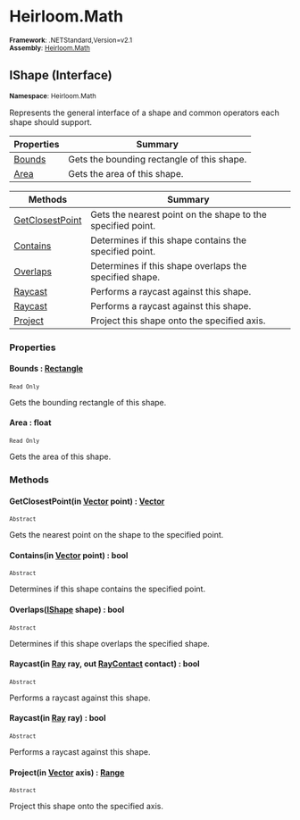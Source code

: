 # Heirloom.Math

<small>**Framework**: .NETStandard,Version=v2.1</small>  
<small>**Assembly**: [Heirloom.Math](../Heirloom.Math/Heirloom.Math.md)</small>  

## IShape (Interface)
<small>**Namespace**: Heirloom.Math</small>  

Represents the general interface of a shape and common operators each shape should support.

| Properties            | Summary                                    |
|-----------------------|--------------------------------------------|
| [Bounds](#BOUBCFE829) | Gets the bounding rectangle of this shape. |
| [Area](#ARE9F5286F)   | Gets the area of this shape.               |

| Methods                         | Summary                                                     |
|---------------------------------|-------------------------------------------------------------|
| [GetClosestPoint](#GETDAC09B5B) | Gets the nearest point on the shape to the specified point. |
| [Contains](#CON33387C1A)        | Determines if this shape contains the specified point.      |
| [Overlaps](#OVE450AB809)        | Determines if this shape overlaps the specified shape.      |
| [Raycast](#RAY4B66C4A9)         | Performs a raycast against this shape.                      |
| [Raycast](#RAYACE7FDBA)         | Performs a raycast against this shape.                      |
| [Project](#PRODD6295AA)         | Project this shape onto the specified axis.                 |

### Properties

#### <a name="BOUBCFE829"></a>Bounds : [Rectangle](Heirloom.Math.Rectangle.md)

<small>`Read Only`</small>

Gets the bounding rectangle of this shape.

#### <a name="ARE9F5286F"></a>Area : float

<small>`Read Only`</small>

Gets the area of this shape.

### Methods

#### <a name="GETDAC09B5B"></a>GetClosestPoint(in [Vector](Heirloom.Math.Vector.md) point) : [Vector](Heirloom.Math.Vector.md)
<small>`Abstract`</small>

Gets the nearest point on the shape to the specified point.


#### <a name="CON33387C1A"></a>Contains(in [Vector](Heirloom.Math.Vector.md) point) : bool
<small>`Abstract`</small>

Determines if this shape contains the specified point.


#### <a name="OVE450AB809"></a>Overlaps([IShape](Heirloom.Math.IShape.md) shape) : bool
<small>`Abstract`</small>

Determines if this shape overlaps the specified shape.


#### <a name="RAY4B66C4A9"></a>Raycast(in [Ray](Heirloom.Math.Ray.md) ray, out [RayContact](Heirloom.Math.RayContact.md) contact) : bool
<small>`Abstract`</small>

Performs a raycast against this shape.


#### <a name="RAYACE7FDBA"></a>Raycast(in [Ray](Heirloom.Math.Ray.md) ray) : bool
<small>`Abstract`</small>

Performs a raycast against this shape.


#### <a name="PRODD6295AA"></a>Project(in [Vector](Heirloom.Math.Vector.md) axis) : [Range](Heirloom.Math.Range.md)
<small>`Abstract`</small>

Project this shape onto the specified axis.


